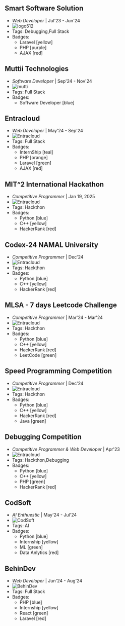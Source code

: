 ## Smart Software Solution
- _Web Developer_ | Jul'23 - Jun'24
- ![logo512](../assets/ss.png)
- Tags: Debugging,Full Stack
- Badges:
  - Laravel [yellow]
  - PHP [purple]
  - AJAX [red]


## Muttii Technologies
- _Software Developer_ | Sep'24 - Nov'24
- ![mutti](../assets/mutti.jpeg)
- Tags: Full Stack
- Badges:
  - Software Developer [blue]


## Entracloud
- _Web Developer_ | May'24 - Sep'24
- ![Entracloud](../assets/entra-logo.png)
- Tags: Full Stack
- Badges:
  - InternShip [teal]
  - PHP [orange]
  - Laravel [green]
  - AJAX [red]


## MIT^2 International Hackathon
- _Competitive Programmer_ | Jan 19, 2025
- ![Entracloud](../assets/mitit.png)
- Tags: Hackthon
- Badges:
  - Python [blue]
  - C++ [yellow]
  - HackerRank [red]


## Codex-24 NAMAL University
- _Competitive Programmer_ | Dec'24
- ![Entracloud](../assets/codex.png)
- Tags: Hackthon
- Badges:
  - Python [blue]
  - C++ [yellow]
  - HackerRank [red]
  

## MLSA - 7 days Leetcode Challenge
- _Competitive Programmer_ | Mar'24 - Mar'24
- ![Entracloud](../assets/mlsa.png)
- Tags: Hackthon
- Badges:
  - Python [blue]
  - C++ [yellow]
  - HackerRank [red]
  - LeetCode [green]


## Speed Programming Competition
- _Competitive Programmer_ | Dec'24
- ![Entracloud](../assets/speed.png)
- Tags: Hackthon
- Badges:
  - Python [blue]
  - C++ [yellow]
  - HackerRank [red]
  - Java [green]


## Debugging Competition
- _Competitive Programmer & Web Developer_ | Apr'23
- ![Entracloud](../assets/debug.png)
- Tags: Hackthon,Debugging
- Badges:
  - Python [blue]
  - C++ [yellow]
  - PHP [green]
  - HackerRank [red]

  
## CodSoft
- _AI Enthuestic_ | May'24 - Jul'24
- ![CodSoft](../assets/codesoft.png)
- Tags: AI
- Badges:
  - Python [blue]
  - Internship [yellow]
  - ML [green]
  - Data Anlytics [red]


## BehinDev
- _Web Developer_ | Jun'24 - Aug'24
- ![BehinDev](../assets/behindev.png)
- Tags: Full Stack
- Badges:
  - PHP [blue]
  - Internship [yellow]
  - React [green]
  - Laravel [red]